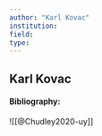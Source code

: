 ```yaml
---
author: "Karl Kovac"
institution:
field:
type:
---
```


## Karl Kovac
#### Bibliography:

![[@Chudley2020-uy]]